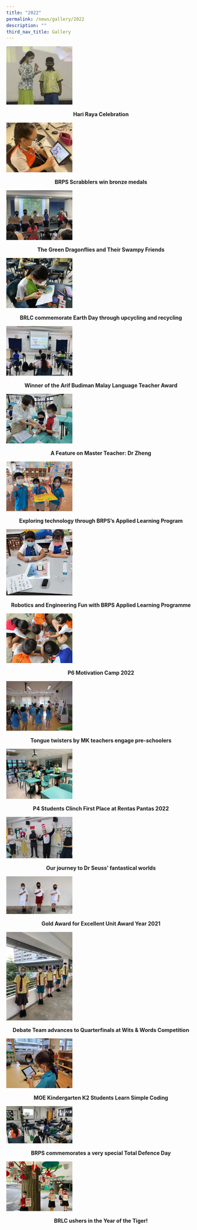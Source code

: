 ```yaml
---
title: "2022"
permalink: /news/gallery/2022
description: ""
third_nav_title: Gallery
---
```

<p><a href="https://www.facebook.com/media/set/?set=a.5898128423534846&type=3">
<img style="width: 35%;" src="/images/1-22.jpg" />
</a></p>
<p class="fl-heading" style="text-align: center;"><strong><span class="fl-heading-text">Hari Raya Celebration</span></strong></p>

<p><a href="https://www.facebook.com/media/set/?set=a.5897491700265185&type=3">
<img style="width: 35%;" src="/images/ABIGAIL_3S-2048x1536.jpg" />
</a></p>
<p class="fl-heading" style="text-align: center;"><strong><span class="fl-heading-text">BRPS Scrabblers win bronze medals</span></strong></p>

<p><a href="https://www.facebook.com/media/set/?set=a.5883071205040568&type=3">
<img style="width: 35%;" src="/images/IMG_6904-2048x1536.jpg" />
</a></p>
<p class="fl-heading" style="text-align: center;"><strong><span class="fl-heading-text">The Green Dragonflies and Their Swampy Friends</span></strong></p>

<p><a href="https://www.facebook.com/media/set/?set=a.5883029851711370&type=3">
<img style="width: 35%;" src="/images/1-21.jpg" />
</a></p>
<p class="fl-heading" style="text-align: center;"><strong><span class="fl-heading-text">BRLC commemorate Earth Day through upcycling and recycling</span></strong></p>

<p><a href="https://www.facebook.com/media/set/?set=a.5873984505949238&type=3">
<img style="width: 35%;" src="/images/1-20.jpg" />
</a></p>
<p class="fl-heading" style="text-align: center;"><strong><span class="fl-heading-text">Winner of the Arif Budiman Malay Language Teacher Award</span></strong></p>

<p><a href="https://www.facebook.com/media/set/?set=a.5861731807174508&type=3">
<img style="width: 35%;" src="/images/1-19.jpg" />
</a></p>
<p class="fl-heading" style="text-align: center;"><strong><span class="fl-heading-text">A Feature on Master Teacher: Dr Zheng</span></strong></p>

<p><a href="https://www.facebook.com/media/set/?set=a.5797200046961018&type=3">
<img style="width: 35%;" src="/images/1-17.jpg" />
</a></p>
<p class="fl-heading" style="text-align: center;"><strong><span class="fl-heading-text">Exploring technology through BRPS’s Applied Learning Program</span></strong></p>

<p><a href="https://www.facebook.com/media/set/?set=a.5783177228363300&type=3">
<img style="width: 35%;" src="/images/1-16.jpg" />
</a></p>
<p class="fl-heading" style="text-align: center;"><strong><span class="fl-heading-text">Robotics and Engineering Fun with BRPS Applied Learning Programme</span></strong></p>

<p><a href="https://www.facebook.com/media/set/?set=a.5776987852315571&type=3">
<img style="width: 35%;" src="/images/1-15.jpg" />
</a></p>
<p class="fl-heading" style="text-align: center;"><strong><span class="fl-heading-text">P6 Motivation Camp 2022</span></strong></p>

<p><a href="https://www.facebook.com/media/set/?set=a.5733224510025239&type=3">
<img style="width: 35%;" src="/images/1-14-1536x1152.jpg" />
</a></p>
<p class="fl-heading" style="text-align: center;"><strong><span class="fl-heading-text">Tongue twisters by MK teachers engage pre-schoolers</span></strong></p>

<p><a href="https://www.facebook.com/media/set/?set=a.5733220243358999&type=3">
<img style="width: 35%;" src="/images/1-13-1536x1152.jpg" />
</a></p>
<p class="fl-heading" style="text-align: center;"><strong><span class="fl-heading-text">P4 Students Clinch First Place at Rentas Pantas 2022</span></strong></p>

<p><a href="https://www.facebook.com/media/set/?set=a.5719456341402056&type=3">
<img style="width: 35%;" src="/images/1-12.jpg" />
</a></p>
<p class="fl-heading" style="text-align: center;"><strong><span class="fl-heading-text">Our journey to Dr Seuss’ fantastical worlds</span></strong></p>

<p><a href="https://www.facebook.com/media/set/?set=a.5705418512805839&type=3">
<img style="width: 35%;" src="/images/1-11-1536x864.jpg" />
</a></p>
<p class="fl-heading" style="text-align: center;"><strong><span class="fl-heading-text">Gold Award for Excellent Unit Award Year 2021</span></strong></p>

<p><a href="https://www.facebook.com/media/set/?set=a.5681897018491322&type=3">
<img style="width: 35%;" src="/images/1-10.jpg" />
</a></p>
<p class="fl-heading" style="text-align: center;"><strong><span class="fl-heading-text">Debate Team advances to Quarterfinals at Wits & Words Competition</span></strong></p>

<p><a href="https://www.facebook.com/media/set/?set=a.5676653692348988&type=3">
<img style="width: 35%;" src="/images/1-9.jpg" />
</a></p>
<p class="fl-heading" style="text-align: center;"><strong><span class="fl-heading-text">MOE Kindergarten K2 Students Learn Simple Coding</span></strong></p>

<p><a href="https://www.facebook.com/media/set/?set=a.5673321372682220&type=3">
<img style="width: 35%;" src="/images/1-8.jpg" />
</a></p>
<p class="fl-heading" style="text-align: center;"><strong><span class="fl-heading-text">BRPS commemorates a very special Total Defence Day</span></strong></p>

<p><a href="https://www.facebook.com/media/set/?set=a.5595730707107954&type=3">
<img style="width: 35%;" src="/images/1-7.jpg" />
</a></p>
<p class="fl-heading" style="text-align: center;"><strong><span class="fl-heading-text">BRLC ushers in the Year of the Tiger!</span></strong></p>